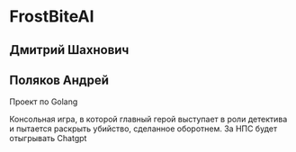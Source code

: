 # FrostBiteAI

## Дмитрий Шахнович
## Поляков Андрей

Проект по Golang

Консольная игра, в которой главный герой выступает в роли детектива и пытается раскрыть убийство, сделанное оборотнем.
За НПС будет отыгрывать Chatgpt

